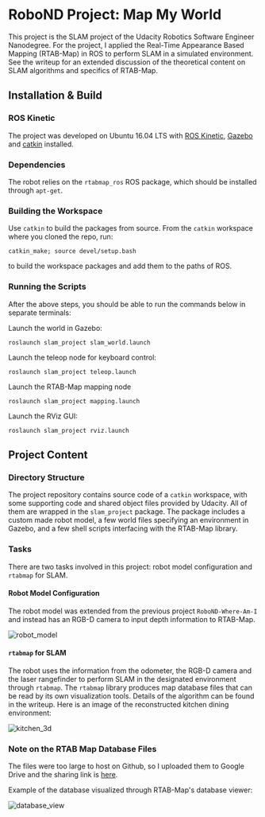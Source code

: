 # RoboND Project: Map My World
This project is the SLAM project of the Udacity Robotics Software Engineer Nanodegree. For the project, I applied the Real-Time Appearance Based Mapping (RTAB-Map) in ROS to perform SLAM in a simulated environment. See the writeup for an extended discussion of the theoretical content on SLAM algorithms and specifics of RTAB-Map.

## Installation & Build
### ROS Kinetic
The project was developed on Ubuntu 16.04 LTS with [ROS Kinetic](http://wiki.ros.org/kinetic), [Gazebo](http://gazebosim.org/) and [catkin](http://wiki.ros.org/catkin) installed.

### Dependencies
The robot relies on the ``rtabmap_ros`` ROS package, which should be installed through ``apt-get``.

### Building the Workspace
Use ``catkin`` to build the packages from source. From the ``catkin`` workspace where you cloned the repo, run:

``catkin_make; source devel/setup.bash``

to build the workspace packages and add them to the paths of ROS.

### Running the Scripts
After the above steps, you should be able to run the commands below in separate terminals:

Launch the world in Gazebo:

``roslaunch slam_project slam_world.launch``

Launch the teleop node for keyboard control:

``roslaunch slam_project teleop.launch``

Launch the RTAB-Map mapping node

``roslaunch slam_project mapping.launch``

Launch the RViz GUI:

``roslaunch slam_project rviz.launch``


## Project Content
### Directory Structure
The project repository contains source code of a ``catkin`` workspace, with some supporting code and shared object files provided by Udacity. All of them are wrapped in the ``slam_project`` package. The package includes a custom made robot model, a few world files specifying an environment in Gazebo, and a few shell scripts interfacing with the RTAB-Map library.

### Tasks
There are two tasks involved in this project: robot model configuration and ``rtabmap`` for SLAM.
#### Robot Model Configuration
The robot model was extended from the previous project ``RoboND-Where-Am-I`` and instead has an RGB-D camera to input depth information to RTAB-Map.

![robot_model](report/images/garage_explore.png)


#### ``rtabmap`` for SLAM
The robot uses the information from the odometer, the RGB-D camera and the laser rangefinder to perform SLAM in the designated environment through ``rtabmap``. The ``rtabmap`` library produces map database files that can be read by its own visualization tools. Details of the algorithm can be found in the writeup. Here is an image of the reconstructed kitchen dining environment:

![kitchen_3d](report/images/kitchen_3d.jpg)

### Note on the RTAB Map Database Files
The files were too large to host on Github, so I uploaded them to Google Drive and the sharing link is [here](https://drive.google.com/drive/folders/1N4LO4P8lQAmriErj1BQz_u5RpoNVg7a9?usp=sharing).

Example of the database visualized through RTAB-Map's database viewer:

![database_view](report/images/closure1.png)